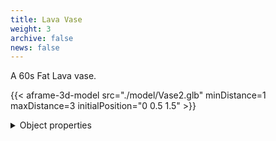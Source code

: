 ```yaml
---
title: Lava Vase
weight: 3
archive: false
news: false
---
```


A 60s Fat Lava vase.

{{< aframe-3d-model src="./model/Vase2.glb" minDistance=1 maxDistance=3 initialPosition="0 0.5 1.5" >}}

<details>

  <summary>Object properties</summary>

  |                                   |                  |
  | --------------------------------- | ---------------- |
  | Material                          |         Ceramics |
  | Design                            |          Unknown |
  | Manufacturer                      |          Unknown |
  | Period of creation                |            1960s |
  | Dimensions (height, width, depth) |   15cm, 6cm, 6cm |

</details>
